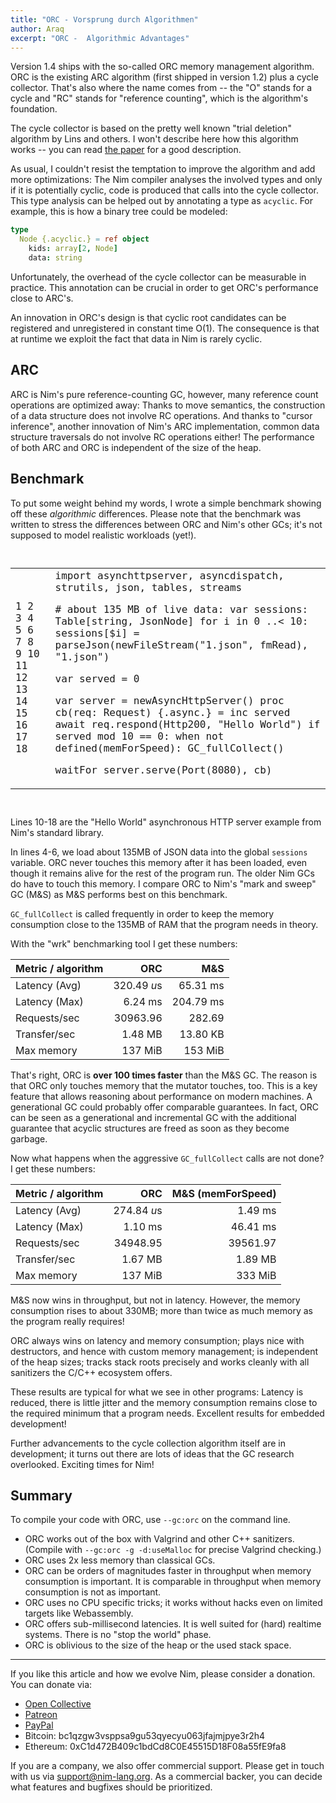 ```yaml
---
title: "ORC - Vorsprung durch Algorithmen"
author: Araq
excerpt: "ORC -  Algorithmic Advantages"
---
```



Version 1.4 ships with the so-called ORC memory management algorithm.
ORC is the existing ARC algorithm (first shipped in version 1.2) plus a
cycle collector. That's also where the name comes from -- the "O" stands
for a cycle and "RC" stands for "reference counting", which is the
algorithm's foundation.

The cycle collector is based on the pretty well known "trial deletion"
algorithm by Lins and others. I won't describe here how this algorithm
works -- you can read
[the paper](https://researcher.watson.ibm.com/researcher/files/us-bacon/Bacon01Concurrent.pdf)
for a good description.

As usual, I couldn't resist the temptation to improve the algorithm and
add more optimizations: The Nim compiler analyses the involved types and
only if it is potentially cyclic, code is produced that calls into the
cycle collector. This type analysis can be helped out by annotating a
type as `acyclic`. For example, this is how
a binary tree could be modeled:

```nim
type
  Node {.acyclic.} = ref object
    kids: array[2, Node]
    data: string
```

Unfortunately, the overhead of the cycle collector can be measurable in
practice. This annotation can be crucial in order to get ORC's
performance close to ARC's.

An innovation in ORC's design is that cyclic root candidates can be
registered and unregistered in constant time O(1). The consequence is
that at runtime we exploit the fact that data in Nim is rarely cyclic.



## ARC

ARC is Nim's pure reference-counting GC, however, many reference count
operations are optimized away: Thanks to move semantics, the
construction of a data structure does not involve RC operations. And
thanks to "cursor inference", another innovation of Nim's ARC
implementation, common data structure traversals do not involve RC
operations either! The performance of both ARC and ORC is independent of
the size of the heap.



## Benchmark

To put some weight behind my words, I wrote a simple benchmark showing
off these *algorithmic* differences. Please note that the benchmark was
written to stress the differences between ORC and Nim's other GCs; it's
not supposed to model realistic workloads (yet!).


<div class="language-nim highlighter-rouge"><pre class="highlight"><code>
<table class="line-nums-table"><tbody><tr><td class="blob-line-nums">1
2
3
4
5
6
7
8
9
10
11
12
13
14
15
16
17
18
</td><td><span class="k">import</span> <span class="Identifier">asynchttpserver</span><span class="Punctuation">,</span> <span class="Identifier">asyncdispatch</span><span class="Punctuation">,</span> <span class="Identifier">strutils</span><span class="Punctuation">,</span> <span class="Identifier">json</span><span class="Punctuation">,</span> <span class="Identifier">tables</span><span class="Punctuation">,</span> <span class="Identifier">streams</span>

<span class="Comment"># about 135 MB of live data:</span>
<span class="k">var</span> <span class="Identifier">sessions</span><span class="Punctuation">:</span> <span class="Identifier">Table</span><span class="Punctuation">[</span><span class="Identifier">string</span><span class="Punctuation">,</span> <span class="Identifier">JsonNode</span><span class="Punctuation">]</span>
<span class="k">for</span> <span class="Identifier">i</span> <span class="k">in</span> <span class="mi">0</span> <span class="Operator">..&lt;</span> <span class="mi">10</span><span class="Punctuation">:</span>
  <span class="Identifier">sessions</span><span class="Punctuation">[</span><span class="Operator">$</span><span class="Identifier">i</span><span class="Punctuation">]</span> <span class="Operator">=</span> <span class="Identifier">parseJson</span><span class="Punctuation">(</span><span class="Identifier">newFileStream</span><span class="Punctuation">(</span><span class="s">&quot;1.json&quot;</span><span class="Punctuation">,</span> <span class="Identifier">fmRead</span><span class="Punctuation">)</span><span class="Punctuation">,</span> <span class="s">&quot;1.json&quot;</span><span class="Punctuation">)</span>

<span class="k">var</span> <span class="Identifier">served</span> <span class="Operator">=</span> <span class="mi">0</span>

<span class="k">var</span> <span class="Identifier">server</span> <span class="Operator">=</span> <span class="Identifier">newAsyncHttpServer</span><span class="Punctuation">(</span><span class="Punctuation">)</span>
<span class="k">proc</span> <span class="nf">cb</span><span class="Punctuation">(</span><span class="Identifier">req</span><span class="Punctuation">:</span> <span class="Identifier">Request</span><span class="Punctuation">)</span> <span class="Punctuation">{</span><span class="Operator">.</span><span class="Identifier">async</span><span class="Operator">.</span><span class="Punctuation">}</span> <span class="Operator">=</span>
  <span class="Identifier">inc</span> <span class="Identifier">served</span>
  <span class="Identifier">await</span> <span class="Identifier">req</span><span class="Operator">.</span><span class="Identifier">respond</span><span class="Punctuation">(</span><span class="Identifier">Http200</span><span class="Punctuation">,</span> <span class="s">&quot;Hello World&quot;</span><span class="Punctuation">)</span>
  <span class="k">if</span> <span class="Identifier">served</span> <span class="k">mod</span> <span class="mi">10</span> <span class="Operator">==</span> <span class="mi">0</span><span class="Punctuation">:</span>
    <span class="k">when</span> <span class="k">not</span> <span class="Identifier">defined</span><span class="Punctuation">(</span><span class="Identifier">memForSpeed</span><span class="Punctuation">)</span><span class="Punctuation">:</span>
      <span class="Identifier">GC_fullCollect</span><span class="Punctuation">(</span><span class="Punctuation">)</span>

<span class="Identifier">waitFor</span> <span class="Identifier">server</span><span class="Operator">.</span><span class="Identifier">serve</span><span class="Punctuation">(</span><span class="Identifier">Port</span><span class="Punctuation">(</span><span class="mi">8080</span><span class="Punctuation">)</span><span class="Punctuation">,</span> <span class="Identifier">cb</span><span class="Punctuation">)</span></td></tr></tbody></table>
</code></pre>
</div>


Lines 10-18 are the "Hello World" asynchronous HTTP server example from
Nim's standard library.

In lines 4-6, we load about 135MB of JSON data into the global `sessions` variable.
ORC never touches this memory after it has been loaded, even though it remains alive for the
rest of the program run. The older Nim GCs do have to touch this memory.
I compare ORC to Nim's "mark and sweep" GC (M&S) as M&S performs best on
this benchmark.

`GC_fullCollect` is called frequently in order to keep the memory
consumption close to the 135MB of RAM that the program needs in theory.

With the "wrk" benchmarking tool I get these numbers:

| Metric / algorithm | ORC         | M&S       |
| ------------------ | ----------: | --------: |
| Latency (Avg)      | 320.49 *u*s | 65.31 ms  |
| Latency (Max)      | 6.24 ms     | 204.79 ms |
| Requests/sec       | 30963.96    | 282.69    |
| Transfer/sec       | 1.48 MB     | 13.80 KB  |
| Max memory         | 137 MiB     | 153 MiB   |


That's right, ORC is **over 100 times faster** than the M&S GC. The
reason is that ORC only touches memory that the mutator touches, too.
This is a key feature that allows reasoning about performance on modern
machines. A generational GC could probably offer comparable guarantees.
In fact, ORC can be seen as a generational and incremental GC with the
additional guarantee that acyclic structures are freed as soon as they
become garbage.

Now what happens when the aggressive `GC_fullCollect` calls are not
done? I get these numbers:

| Metric / algorithm | ORC         | M&S (memForSpeed) |
| ------------------ | ----------: | ----------------: |
| Latency (Avg)      | 274.84 *u*s | 1.49 ms           |
| Latency (Max)      | 1.10 ms     | 46.41 ms          |
| Requests/sec       | 34948.95    | 39561.97          |
| Transfer/sec       | 1.67 MB     | 1.89 MB           |
| Max memory         | 137 MiB     | 333 MiB           |

M&S now wins in throughput, but not in latency. However, the memory
consumption rises to about 330MB; more than twice as much memory as the
program really requires!

ORC always wins on latency and memory consumption; plays nice with
destructors, and hence with custom memory management; is independent of
the heap sizes; tracks stack roots precisely and works cleanly with all
sanitizers the C/C++ ecosystem offers.

These results are typical for what we see in other programs:
Latency is reduced, there is little jitter and the memory consumption
remains close to the required minimum that a program needs.
Excellent results for embedded development!

Further advancements to the cycle collection algorithm itself are in development;
it turns out there are lots of ideas that the GC research overlooked.
Exciting times for Nim!



## Summary

To compile your code with ORC, use `--gc:orc` on the command line.

- ORC works out of the box with Valgrind and other C++ sanitizers.
  (Compile with `--gc:orc -g -d:useMalloc` for precise Valgrind
  checking.)
- ORC uses 2x less memory than classical GCs.
- ORC can be orders of magnitudes faster in throughput when memory
  consumption is important. It is comparable in throughput when memory
  consumption is not as important.
- ORC uses no CPU specific tricks; it works without hacks even on
  limited targets like Webassembly.
- ORC offers sub-millisecond latencies. It is well suited for (hard)
  realtime systems. There is no "stop the world" phase.
- ORC is oblivious to the size of the heap or the used stack space.

----

If you like this article and how we evolve Nim, please consider a
donation. You can donate via:

- [Open Collective](https://opencollective.com/nim)
- [Patreon](https://www.patreon.com/araq)
- [PayPal](https://www.paypal.com/donate/?hosted_button_id=KYXH3BLJBHZTA)
- Bitcoin: bc1qzgw3vsppsa9gu53qyecyu063jfajmjpye3r2h4
- Ethereum: 0xC1d472B409c1bdCd8C0E45515D18F08a55fE9fa8

If you are a company, we also offer commercial support. Please get in
touch with us via <support@nim-lang.org>. As a commercial backer, you
can decide what features and bugfixes should be prioritized.
